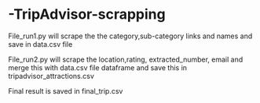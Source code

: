 # -TripAdvisor-scrapping

 File_run1.py will scrape the the category,sub-category links and names  and save in data.csv file 

 File_run2.py will scrape the location,rating, extracted_number, email and merge this with data.csv file dataframe and save this in tripadvisor_attractions.csv

 Final result is saved in final_trip.csv
